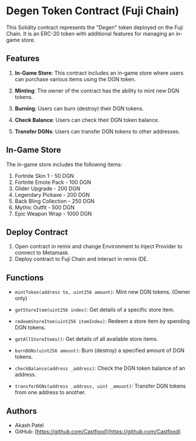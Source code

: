 # Degen Token Contract (Fuji Chain)

This Solidity contract represents the "Degen" token deployed on the Fuji Chain. It is an ERC-20 token with additional features for managing an in-game store.

## Features

1. **In-Game Store**: This contract includes an in-game store where users can purchase various items using the DGN token.

2. **Minting**: The owner of the contract has the ability to mint new DGN tokens.

3. **Burning**: Users can burn (destroy) their DGN tokens.

4. **Check Balance**: Users can check their DGN token balance.

5. **Transfer DGNs**: Users can transfer DGN tokens to other addresses.

## In-Game Store

The in-game store includes the following items:

1. Fortnite Skin 1 - 50 DGN
2. Fortnite Emote Pack - 100 DGN
3. Glider Upgrade - 200 DGN
4. Legendary Pickaxe - 200 DGN
5. Back Bling Collection - 250 DGN
6. Mythic Outfit - 500 DGN
7. Epic Weapon Wrap - 1000 DGN

## Deploy Contract

1. Open contract in remix and change Environment to Inject Provider to connect to Metamask.
2. Deploy contract to Fuji Chain and interact in remix IDE.

## Functions

- `mintToken(address to, uint256 amount)`: Mint new DGN tokens. (Owner only)

- `getStoreItem(uint256 index)`: Get details of a specific store item.

- `redeemStoreItem(uint256 itemIndex)`: Redeem a store item by spending DGN tokens.

- `getAllStoreItems()`: Get details of all available store items.

- `burnDGNs(uint256 amount)`: Burn (destroy) a specified amount of DGN tokens.

- `checkBalance(address _address)`: Check the DGN token balance of an address.

- `transferDGNs(address _address, uint _amount)`: Transfer DGN tokens from one address to another.

## Authors

- Akash Patel
- GitHub: [https://github.com/Castfood](https://github.com/Castfood)